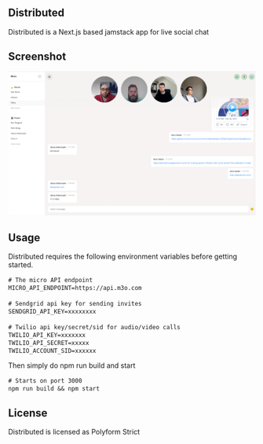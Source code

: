## Distributed

Distributed is a Next.js based jamstack app for live social chat

## Screenshot

<img src="screenshot.png" />

## Usage

Distributed requires the following environment variables before getting started.

```
# The micro API endpoint
MICRO_API_ENDPOINT=https://api.m3o.com

# Sendgrid api key for sending invites
SENDGRID_API_KEY=xxxxxxxx

# Twilio api key/secret/sid for audio/video calls
TWILIO_API_KEY=xxxxxxx
TWILIO_API_SECRET=xxxxx
TWILIO_ACCOUNT_SID=xxxxxx
```

Then simply do npm run build and start

```
# Starts on port 3000
npm run build && npm start
```

## License

Distributed is licensed as Polyform Strict
